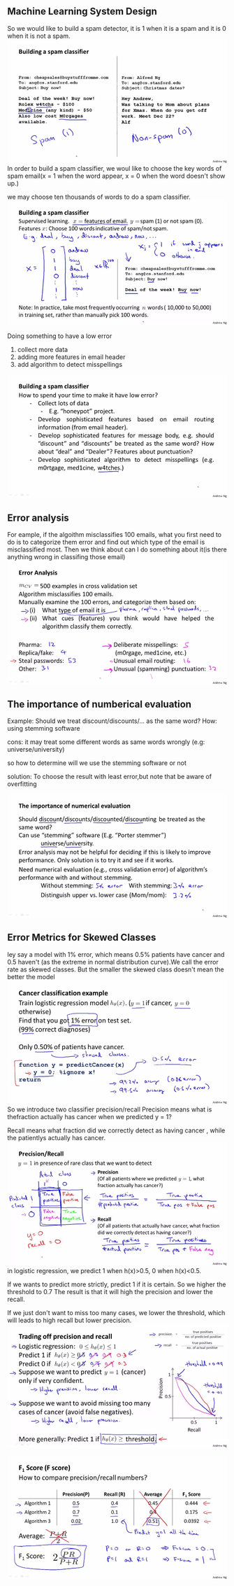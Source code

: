 ## Machine Learning System Design
So we would like to build a spam detector, it is 1 when it is a spam and it is 0 when it is not a spam.
![](picture/ch6_21.jpeg)
In order to build a spam classifier, we woul like to choose the key words of spam email(x = 1 when the word appear, x = 0 when the word doesn't show up.)

we may choose ten thousands of words to do a spam classifier.
![](picture/ch6_22.jpeg)

Doing something to have a low error

1. collect more data
2. adding more features in email header
3. add algorithm to detect misspellings

![](picture/ch6_23.jpeg)
## Error analysis
For eample, if the algoithm misclassifies 100 emails, what you first need to do is to categorize them error and find out which type of the email is misclassified most. Then we think about can I do something about it(is there anything wrong in classifing those email)
![](picture/ch6_24.png)
## The importance of numberical evaluation 
Example:
Should we treat discount/discounts/... as the same word?
How: using stemming software

cons:
it may treat some different words as same words wrongly (e.g: universe/university)

so how to determine will we use the stemming software or not

solution:
To choose the result with least error,but note that be aware of overfitting

![](picture/ch6_25.png)

## Error Metrics for Skewed Classes
ley say a model with 1% error, which means 0.5% patients have cancer and 0.5 haven't (as the extreme in normal distribution curve).We call the error rate as skewed classes. But the smaller the skewed class doesn't mean the better the model
![](picture/ch6_26.jpeg)
So we introduce two classifier precision/recall
Precision means what is thefraction actually has cancer when we predicted y = 1?

Recall means what fraction did we correctly detect as having cancer , while the patientlys actually has cancer.
![](picture/ch6_27.png)
in logistic regression, we predict 1 when h(x)>0.5, 0 when h(x)<0.5.

If we wants to predict more strictly, predict 1 if it is certain. So we higher the threshold to 0.7
The result is that it will high the precision and lower the recall.

If we just don't want to miss too many cases, we lower the threshold, which will leads to high recall but lower precision.
![](picture/ch6_28.png)

![](picture/ch6_29.png)
